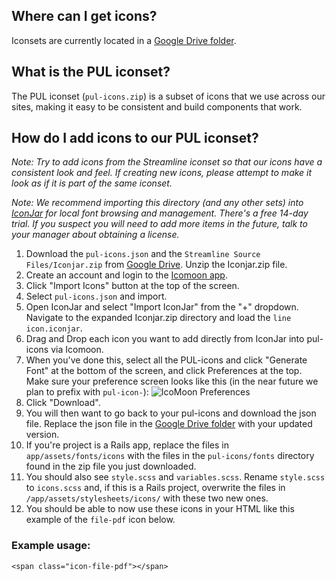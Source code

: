 ## Where can I get icons?

Iconsets are currently located in a [Google Drive folder](https://drive.google.com/drive/folders/0B7lJwwFLye5XaTNzdFAwRTEyNlk).

## What is the PUL iconset?

The PUL iconset (`pul-icons.zip`) is a subset of icons that we use across our sites, making it easy to be consistent and build components that work.

## How do I add icons to our PUL iconset?

_Note: Try to add icons from the Streamline iconset so that our icons have a consistent look and feel. If creating new icons, please attempt to make it look as if it is part of the same iconset._

_Note: We recommend importing this directory (and any other sets) into [IconJar](https://geticonjar.com/) for local font browsing and management. There's a free 14-day trial. If you suspect you will need to add more items in the future, talk to your manager about obtaining a license._

1.  Download the `pul-icons.json` and the `Streamline Source Files/Iconjar.zip` from [Google Drive](https://drive.google.com/drive/folders/0B7lJwwFLye5XYUVxRVpsQndRWFU). Unzip the Iconjar.zip file.
2.  Create an account and login to the [Icomoon app](https://icomoon.io/app).
3.  Click "Import Icons" button at the top of the screen.
4.  Select `pul-icons.json` and import.
5.  Open IconJar and select "Import IconJar" from the "+" dropdown. Navigate to the expanded Iconjar.zip directory and load the `line icon.iconjar`.
6.  Drag and Drop each icon you want to add directly from IconJar into pul-icons via Icomoon.
7.  When you've done this, select all the PUL-icons and click "Generate Font" at the bottom of the screen, and click Preferences at the top. Make sure your preference screen looks like this (in the near future we plan to prefix with `pul-icon-`):
    ![IcoMoon Preferences](https://raw.githubusercontent.com/pulibrary/lux/master/docs/icomoon-preferences.png)
8.  Click "Download".
9.  You will then want to go back to your pul-icons and download the json file. Replace the json file in the [Google Drive folder](https://drive.google.com/drive/folders/0B7lJwwFLye5XaTNzdFAwRTEyNlk) with your updated version.
10. If you're project is a Rails app, replace the files in `app/assets/fonts/icons` with the files in the `pul-icons/fonts` directory found in the zip file you just downloaded.
11. You should also see `style.scss` and `variables.scss`. Rename `style.scss` to `icons.scss` and, if this is a Rails project, overwrite the files in `/app/assets/stylesheets/icons/` with these two new ones.
12. You should be able to now use these icons in your HTML like this example of the `file-pdf` icon below.

### Example usage:

```
<span class="icon-file-pdf"></span>
```
